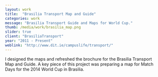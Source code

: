```yaml
---
layout: work
title:  "Brasilia Transport Map and Guide"
categories: work
message: "Brasilia Transport Guide and Maps for World Cup."
thumb: /media/work/brasilia_map.png
slider: true
client: "BrasiliaTransport"
year: "2011 - Present"
weblink: "http://www.dit.ie/campuslife/transport/"
---
```


I designed the maps and refreshed the brochure for the Brasilia Transport Map and Guide. A key piece of this project was preparing a map for Match Days for the 2014 World Cup in Brasilia.
